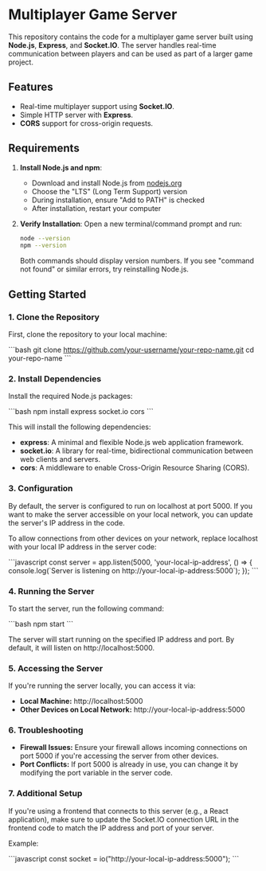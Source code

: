 # **Multiplayer Game Server**

This repository contains the code for a multiplayer game server built using **Node.js**, **Express**, and **Socket.IO**. The server handles real-time communication between players and can be used as part of a larger game project.

## **Features**

- Real-time multiplayer support using **Socket.IO**.
- Simple HTTP server with **Express**.
- **CORS** support for cross-origin requests.

## **Requirements**

1. **Install Node.js and npm**:
   - Download and install Node.js from [nodejs.org](https://nodejs.org/)
   - Choose the "LTS" (Long Term Support) version
   - During installation, ensure "Add to PATH" is checked
   - After installation, restart your computer

2. **Verify Installation**:
   Open a new terminal/command prompt and run:
   ```bash
   node --version
   npm --version
   ```
   Both commands should display version numbers. If you see "command not found" or similar errors, try reinstalling Node.js.

## **Getting Started**

### **1. Clone the Repository**

First, clone the repository to your local machine:

\`\`\`bash
git clone https://github.com/your-username/your-repo-name.git
cd your-repo-name
\`\`\`

### **2. Install Dependencies**

Install the required Node.js packages:

\`\`\`bash
npm install express socket.io cors
\`\`\`

This will install the following dependencies:

- **express**: A minimal and flexible Node.js web application framework.
- **socket.io**: A library for real-time, bidirectional communication between web clients and servers.
- **cors**: A middleware to enable Cross-Origin Resource Sharing (CORS).

### **3. Configuration**

By default, the server is configured to run on localhost at port 5000. If you want to make the server accessible on your local network, you can update the server's IP address in the code.

To allow connections from other devices on your network, replace localhost with your local IP address in the server code:

\`\`\`javascript
const server = app.listen(5000, 'your-local-ip-address', () => {
  console.log(\`Server is listening on http://your-local-ip-address:5000\`);
});
\`\`\`

### **4. Running the Server**

To start the server, run the following command:

\`\`\`bash
npm start
\`\`\`

The server will start running on the specified IP address and port. By default, it will listen on http://localhost:5000.

### **5. Accessing the Server**

If you're running the server locally, you can access it via:

- **Local Machine:** http://localhost:5000
- **Other Devices on Local Network:** http://your-local-ip-address:5000

### **6. Troubleshooting**

- **Firewall Issues:** Ensure your firewall allows incoming connections on port 5000 if you're accessing the server from other devices.
- **Port Conflicts:** If port 5000 is already in use, you can change it by modifying the port variable in the server code.

### **7. Additional Setup**

If you're using a frontend that connects to this server (e.g., a React application), make sure to update the Socket.IO connection URL in the frontend code to match the IP address and port of your server.

Example:

\`\`\`javascript
const socket = io("http://your-local-ip-address:5000");
\`\`\`
